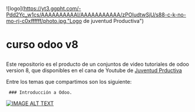 ![logo](https://yt3.ggpht.com/-Pdd2Yc_w1cs/AAAAAAAAAAI/AAAAAAAAAAA/zPOludtwSjU/s88-c-k-no-mo-rj-c0xffffff/photo.jpg,"Logo de juventud Productiva")  
# curso odoo v8 <p>
Este repositorio es el producto de un conjuntos de video tutoriales de odoo version 8,
que disponibles en el cana de Youtube de [Juventud Prductiva](https://www.youtube.com/watch?v=jgCUW7w-G3o&list=PLZHhaK4KCZZyocy6-b0Kq7LSrHP4cYV9q)<p>
Entre los temas que compartimos son los siguiente:<p>


     ### Introducción a Odoo. 
    
 [![IMAGE ALT TEXT](https://i.ytimg.com/vi/jgCUW7w-G3o/hqdefault.jpg?custom=true&w=120&h=90&jpg444=true&jpgq=90&sp=68&sigh=M-LO7Zf7QxmdG5iUogtG7E9kZ_s)](https://youtu.be/jgCUW7w-G3o?list=PLZHhaK4KCZZyocy6-b0Kq7LSrHP4cYV9q "Introdución a Odoo")

   
